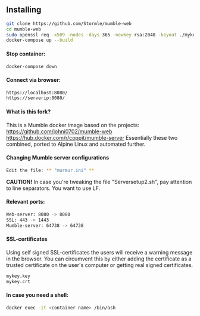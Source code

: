 ## Installing
```bash
git clone https://github.com/Stormle/mumble-web
cd mumble-web
sudo openssl req -x509 -nodes -days 365 -newkey rsa:2048 -keyout ./mykey.key -out mykey.crt
docker-compose up --build
```


#### Stop container:

```bash
docker-compose down
```
#### Connect via browser:
```bash
https://localhost:8080/
https://serverip:8080/
```
#### What is this fork?
This is a Mumble docker image based on the projects: 
https://github.com/johni0702/mumble-web
https://hub.docker.com/r/coppit/mumble-server 
Essentially these two combined, ported to Alpine Linux and automated further.

#### Changing Mumble server configurations
```bash
Edit the file: ** "murmur.ini" **
```
**CAUTION!** In case you're tweaking the file "Serversetup2.sh", pay attention to line separators. You want to use LF.


#### Relevant ports:

 ```bash
Web-server: 8080 -> 8080
SSL: 443 -> 1443
Mumble-server: 64738 -> 64738
```

#### SSL-certificates

Using self signed SSL-certificates the users will receive a warning message in the browser. You can circumvent this by either adding the certificate as a trusted certificate on the user's computer or getting real signed certificates.
```bash
mykey.key
mykey.crt
```

#### In case you need a shell:

```bash
docker exec -it <container name> /bin/ash
```
